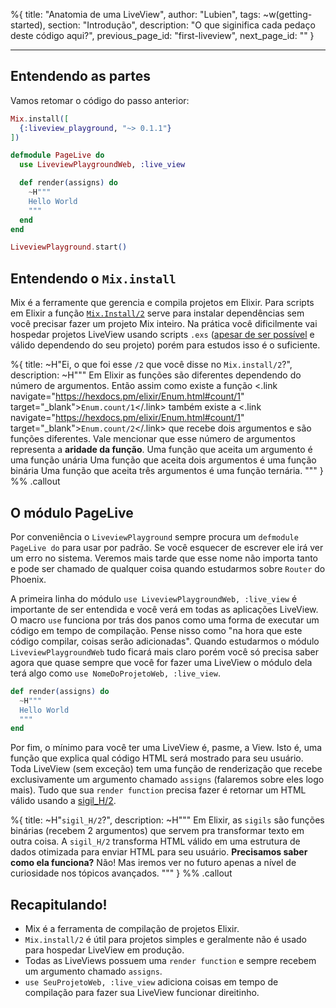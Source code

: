 %{
title: "Anatomia de uma LiveView",
author: "Lubien",
tags: ~w(getting-started),
section: "Introdução",
description: "O que siginifica cada pedaço deste código aqui?",
previous_page_id: "first-liveview",
next_page_id: ""
}

---

## Entendendo as partes

Vamos retomar o código do passo anterior:

```elixir
Mix.install([
  {:liveview_playground, "~> 0.1.1"}
])

defmodule PageLive do
  use LiveviewPlaygroundWeb, :live_view

  def render(assigns) do
    ~H"""
    Hello World
    """
  end
end

LiveviewPlayground.start()
```

## Entendendo o `Mix.install`

Mix é a ferramente que gerencia e compila projetos em Elixir. Para scripts em Elixir a função [`Mix.Install/2`](https://hexdocs.pm/mix/1.12.3/Mix.html#install/2) serve para instalar dependências sem você precisar fazer um projeto Mix inteiro. Na prática você dificilmente vai hospedar projetos LiveView usando scripts `.exs` ([apesar de ser possível](https://fly.io/phoenix-files/single-file-elixir-scripts/) e válido dependendo do seu projeto) porém para estudos isso é o suficiente.

%{
title: ~H"Ei, o que foi esse <code>/2</code> que você disse no <code>Mix.install/2</code>?",
description: ~H"""
Em Elixir as funções são diferentes dependendo do número de argumentos. Então assim como existe a função <.link navigate="https://hexdocs.pm/elixir/Enum.html#count/1" target="\_blank"><code>Enum.count/1</code></.link> também existe a <.link navigate="https://hexdocs.pm/elixir/Enum.html#count/1" target="\_blank"><code>Enum.count/2</code></.link> que recebe dois argumentos e são funções diferentes. Vale mencionar que esse número de argumentos representa a <strong class="text-black dark:text-white">aridade da função</strong>. Uma função que aceita um argumento é uma função unária Uma função que aceita dois argumentos é uma função binária Uma função que aceita três argumentos é uma função ternária.
"""
} %% .callout

## O módulo PageLive

Por conveniência o `LiveviewPlayground` sempre procura um `defmodule PageLive do` para usar por padrão. Se você esquecer de escrever ele irá ver um erro no sistema. Veremos mais tarde que esse nome não importa tanto e pode ser chamado de qualquer coisa quando estudarmos sobre `Router` do Phoenix.

A primeira linha do módulo `use LiveviewPlaygroundWeb, :live_view` é importante de ser entendida e você verá em todas as aplicações LiveView. O macro `use` funciona por trás dos panos como uma forma de executar um código em tempo de compilação. Pense nisso como "na hora que este código compilar, coisas serão adicionadas". Quando estudarmos o módulo `LiveviewPlaygroundWeb` tudo ficará mais claro porém você só precisa saber agora que quase sempre que você for fazer uma LiveView o módulo dela terá algo como `use NomeDoProjetoWeb, :live_view`.

```elixir
def render(assigns) do
  ~H"""
  Hello World
  """
end
```

Por fim, o mínimo para você ter uma LiveView é, pasme, a View. Isto é, uma função que explica qual código HTML será mostrado para seu usuário. Toda LiveView (sem exceção) tem uma função de renderização que recebe exclusivamente um argumento chamado `assigns` (falaremos sobre eles logo mais). Tudo que sua `render function` precisa fazer é retornar um HTML válido usando a [sigil_H/2](https://hexdocs.pm/phoenix_live_view/0.17.0/Phoenix.LiveView.Helpers.html#sigil_H/2).

%{
title: ~H"<code>sigil_H/2</code>?",
description: ~H"""
Em Elixir, as <code>sigils</code> são funções binárias (recebem 2 argumentos) que servem pra transformar texto em outra coisa. A <code>sigil_H/2</code> transforma HTML válido em uma estrutura de dados otimizada para enviar HTML para seu usuário. <strong class="text-black dark:text-white">Precisamos saber como ela funciona?</strong> Não! Mas iremos ver no futuro apenas a nível de curiosidade nos tópicos avançados.
"""
} %% .callout

## Recapitulando!

- Mix é a ferramenta de compilação de projetos Elixir.
- `Mix.install/2` é útil para projetos simples e geralmente não é usado para hospedar LiveView em produção.
- Todas as LiveViews possuem uma `render function` e sempre recebem um argumento chamado `assigns`.
- `use SeuProjetoWeb, :live_view` adiciona coisas em tempo de compilação para fazer sua LiveView funcionar direitinho.
